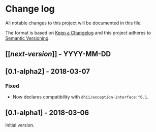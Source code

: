 # Change log
All notable changes to this project will be documented in this file.

The format is based on [Keep a Changelog](http://keepachangelog.com/)
and this project adheres to [Semantic Versioning](http://semver.org/).

## [[*next-version*]] - YYYY-MM-DD

## [0.1-alpha2] - 2018-03-07
### Fixed
- Now declares compatibility with `dhii/exception-interface:^0.1`.

## [0.1-alpha1] - 2018-03-06
Initial version.
